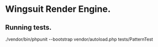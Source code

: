# Wingsuit Render Engine.

## Running tests.

./vendor/bin/phpunit --bootstrap vendor/autoload.php tests/PatternTest

